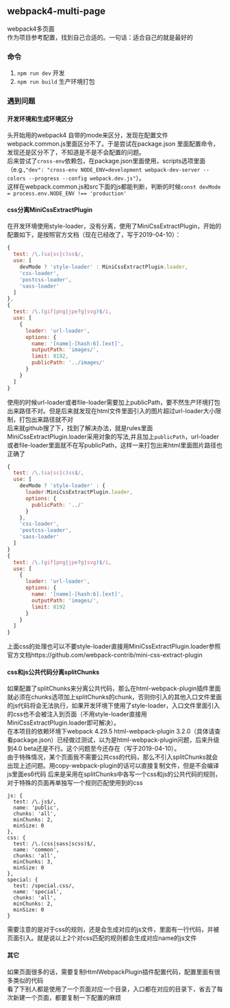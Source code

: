 ## webpack4-multi-page

webpack4多页面  
作为项目参考配置，找到自己合适的。一句话：适合自己的就是最好的

### 命令

1. `npm run dev` 开发
2. `npm run build` 生产环境打包

### 遇到问题

#### 开发环境和生成环境区分  

头开始用的webpack4 自带的mode来区分，发现在配置文件webpack.common.js里面区分不了。于是尝试在package.json 里面配置命令，发现还是区分不了，不知道是不是不会配置的问题。  
后来尝试了`cross-env`依赖包，在package.json里面使用，scripts选项里面（e.g.,`"dev": "cross-env NODE_ENV=development webpack-dev-server --colors --progress --config webpack.dev.js"`）。  
这样在webpack.common.js和src下面的js都能判断，判断的时候`const devMode = process.env.NODE_ENV !== 'production'`

#### css分离MiniCssExtractPlugin  

在开发环境使用style-loader，没有分离，使用了MiniCssExtractPlugin，开始的配置如下，是按照官方文档（现在已经改了，写于2019-04-10）：  
  ```js
  {
    test: /\.(sa|sc|c)ss$/,
    use: [
      devMode ? 'style-loader' : MiniCssExtractPlugin.loader,
      'css-loader',
      'postcss-loader',
      'sass-loader'
    ]
  },
  {
    test: /\.(gif|png|jpe?g|svg)$/i,
    use: [
      {
        loader: 'url-loader',
        options: {
          name: '[name]-[hash:6].[ext]',
          outputPath: 'images/',
          limit: 8192,
          publicPath: '../images/'
        }
      }
    ]
  }
  ```
使用的时候url-loader或者file-loader需要加上publicPath，要不然生产环境打包出来路径不对。但是后来就发现在html文件里面引入的图片超过url-loader大小限制，打包出来路径就不对  
后来就github搜了下，找到了解决办法，就是rules里面MiniCssExtractPlugin.loader采用对象的写法,并且加上`publicPath`，url-loader或者file-loader里面就不在写publicPath，这样一来打包出来html里面图片路径也正确了
```js
{
  test: /\.(sa|sc|c)ss$/,
  use: [
    devMode ? 'style-loader' : {
      loader:MiniCssExtractPlugin.loader,
      options: {
        publicPath: '../'
      }
    },
    'css-loader',
    'postcss-loader',
    'sass-loader'
  ]
}
{
  test: /\.(gif|png|jpe?g|svg)$/i,
  use: [
    {
      loader: 'url-loader',
      options: {
        name: '[name]-[hash:6].[ext]',
        outputPath: 'images/',
        limit: 8192
      }
    }
  ]
}
```
上面css的处理也可以不要style-loader直接用MiniCssExtractPlugin.loader参照官方文档https://github.com/webpack-contrib/mini-css-extract-plugin
    
#### css和js公共代码分离splitChunks

如果配置了splitChunks来分离公共代码，那么在html-webpack-plugin插件里面就必须在chunks选项加上splitChunks的chunk，否则你引入的其他入口文件里面的js代码将会无法执行，如果开发环境下使用了style-loader，入口文件里面引入的css也不会被注入到页面（不用style-loader直接用MiniCssExtractPlugin.loader即可解决）。  
在本项目的依赖环境下webpack 4.29.5 html-webpack-plugin 3.2.0（具体请查看package.json）已经做过测试，以为是html-webpack-plugin问题，后来升级到4.0 beta还是不行。这个问题至今还存在（写于2019-04-10）。  
由于特殊情况，某个页面我不需要公共css的代码，那么不引入splitChunks就会出现上述问题。用copy-webpack-plugin的话可以直接复制文件，但是不会编译js里面es6代码
后来是采用在splitChunks中各写一个css和js的公共代码的规则，对于特殊的页面再单独写一个规则匹配使用到的css  
```
js: {
  test: /\.js$/,
  name: 'public',
  chunks: 'all',
  minChunks: 2,
  minSize: 0
},
css: {
  test: /\.(css|sass|scss)$/,
  name: 'common',
  chunks: 'all',
  minChunks: 3,
  minSize: 0
},
special: {
  test: /special.css/,
  name: 'special',
  chunks: 'all',
  minChunks: 2,
  minSize: 0
}
 ```
需要注意的是对于css的规则，还是会生成对应的js文件，里面有一行代码，并被页面引入。就是说以上2个对css匹配的规则都会生成对应name的js文件  

#### 其它

如果页面很多的话，需要复制HtmlWebpackPlugin插件配置代码，配置里面有很多类似的代码  
看了下别人都是使用了一个页面对应一个目录，入口都在对应的目录下，省去了每次新建一个页面，都要复制一下配置的麻烦
